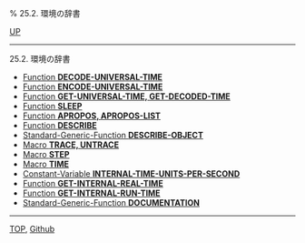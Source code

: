 % 25.2. 環境の辞書

[UP](25.html)  

---

25.2. 環境の辞書

- [Function **DECODE-UNIVERSAL-TIME**](25.2.decode-universal-time.html)
- [Function **ENCODE-UNIVERSAL-TIME**](25.2.encode-universal-time.html)
- [Function **GET-UNIVERSAL-TIME, GET-DECODED-TIME**](25.2.get-universal-time.html)
- [Function **SLEEP**](25.2.sleep.html)
- [Function **APROPOS, APROPOS-LIST**](25.2.apropos.html)
- [Function **DESCRIBE**](25.2.describe.html)
- [Standard-Generic-Function **DESCRIBE-OBJECT**](25.2.describe-object.html)
- [Macro **TRACE, UNTRACE**](25.2.trace.html)
- [Macro **STEP**](25.2.step.html)
- [Macro **TIME**](25.2.time.html)
- [Constant-Variable **INTERNAL-TIME-UNITS-PER-SECOND**](25.2.internal-time-units-per-second.html)
- [Function **GET-INTERNAL-REAL-TIME**](25.2.get-internal-real-time.html)
- [Function **GET-INTERNAL-RUN-TIME**](25.2.get-internal-run-time.html)
- [Standard-Generic-Function **DOCUMENTATION**](25.2.documentation.html)

---
[TOP](index.html),  [Github](https://github.com/nptcl/npt-japanese)

